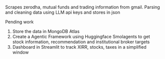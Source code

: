  Scrapes zerodha, mutual funds and trading information from gmail. Parsing and cleaning data using LLM api keys and stores in json 

 Pending work
 1. Store the data in MongoDB Atlas
 2. Create a Agentic Framework using Huggingface Smolagents to get stock information, recommendation and institutional broker targets
 3. Dashboard in Streamlit to track XIRR, stocks, taxes in a simplified window
